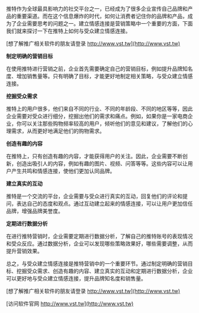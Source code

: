 推特作为全球最具影响力的社交平台之一，已经成为了很多企业宣传自己品牌和产品的重要渠道。而在这个信息爆炸的时代，如何让消费者记住你的品牌和产品，成为了企业需要思考的问题之一。建立情感连接是营销策略中一个重要的方面，下面我们就来探讨一下在推特上如何与受众建立情感连接。

[想了解推广相关软件的朋友请登录 http://www.vst.tw](http://www.vst.tw)

**制定明确的营销目标**

在使用推特进行营销之前，企业首先需要确定自己的营销目标，例如提升品牌知名度、增加销售量等。只有明确了目标，才能更好地制定相关策略，与受众建立情感连接。

**挖掘受众需求**

推特上的用户很多，他们来自不同的行业、不同的年龄段、不同的地区等等，因此企业需要对受众进行细分，挖掘出他们的需求和痛点。例如，如果你是一家电商企业，你可以关注那些购物频率较高的用户，倾听他们的意见和建议，了解他们的心理需求，从而更好地满足他们的购物需求。

**创造有趣的内容**

在推特上，只有创造有趣的内容，才能获得用户的关注。因此，企业需要不断创新，创造出吸引人的内容，例如有趣的图片、视频、问答等等。这些内容可以让用户产生共鸣和情感连接，使他们更加认同品牌。

**建立真实的互动**

推特是一个交流的平台，企业需要与受众进行真实的互动，回复他们的评论和提问，表达自己的态度和观点。通过互动建立起来的情感连接，可以让用户更加信任品牌，增强品牌美誉度。

**定期进行数据分析**

在进行推特营销时，企业需要定期进行数据分析，了解自己的推特账号的表现情况和受众反应。通过数据分析，企业可以发现哪些策略效果好，哪些需要调整，从而提升营销效果。

总之，与受众建立情感连接是推特营销中的一个重要环节。通过制定明确的营销目标、挖掘受众需求、创造有趣的内容、建立真实的互动和定期进行数据分析，企业可以更好地与受众建立情感连接，提升品牌知名度和销售量。

[想了解推广相关软件的朋友请登录 http://www.vst.tw](http://www.vst.tw)


[访问软件官网 http://www.vst.tw](http://www.vst.tw)
